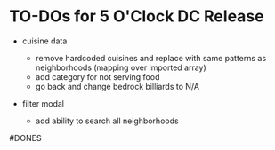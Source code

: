 # TO-DOs for 5 O'Clock DC Release

* cuisine data
    * remove hardcoded cuisines and replace with same patterns as neighborhoods (mapping over imported array)
    * add category for not serving food
    * go back and change bedrock billiards to N/A

* filter modal
    * add ability to search all neighborhoods
    

#DONES
